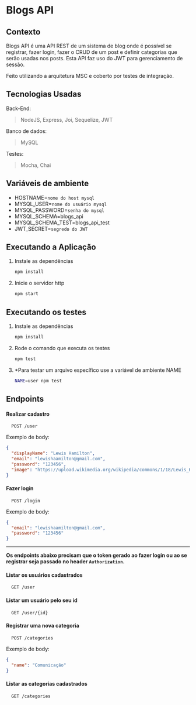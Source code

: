 # Blogs API

## Contexto

Blogs API é uma API REST de um sistema de blog onde é possível se registrar, fazer login, fazer o CRUD de um post e definir categorias que serão usadas nos posts. Esta API faz uso do JWT para gerenciamento de sessão.

Feito utilizando a arquitetura MSC e coberto por testes de integração.

## Tecnologias Usadas

Back-End:

> NodeJS, Express, Joi, Sequelize, JWT

Banco de dados:

> MySQL

Testes:

> Mocha, Chai

## Variáveis de ambiente

- HOSTNAME=`nome do host mysql`
- MYSQL_USER=`nome do usuário mysql`
- MYSQL_PASSWORD=`senha do mysql`
- MYSQL_SCHEMA=blogs_api
- MYSQL_SCHEMA_TEST=blogs_api_test
- JWT_SECRET=`segredo do JWT`

## Executando a Aplicação

1. Instale as dependências

   ```bash
   npm install
   ```

2. Inicie o servidor http

   ```bash
   npm start
   ```

## Executando os testes

1. Instale as dependências

   ```bash
   npm install
   ```

2. Rode o comando que executa os testes

   ```bash
   npm test
   ```

3. \*Para testar um arquivo específico use a variável de ambiente NAME

   ```bash
   NAME=user npm test
   ```

## Endpoints

#### Realizar cadastro

```curl
  POST /user
```

Exemplo de body:

```json
{
  "displayName": "Lewis Hamilton",
  "email": "lewishaamilton@gmail.com",
  "password": "123456",
  "image": "https://upload.wikimedia.org/wikipedia/commons/1/18/Lewis_Hamilton_2016_Malaysia_2.jpg"
}
```

#### Fazer login

```curl
  POST /login
```

Exemplo de body:

```json
{
  "email": "lewishaamilton@gmail.com",
  "password": "123456"
}
```

---

**Os endpoints abaixo precisam que o token gerado ao fazer login ou ao se registrar seja passado no header `Authorization`.**

#### Listar os usuários cadastrados

```curl
  GET /user
```

#### Listar um usuário pelo seu id

```curl
  GET /user/{id}
```

#### Registrar uma nova categoria

```curl
  POST /categories
```

Exemplo de body:

```json
{
  "name": "Comunicação"
}
```

#### Listar as categorias cadastrados

```curl
  GET /categories
```
